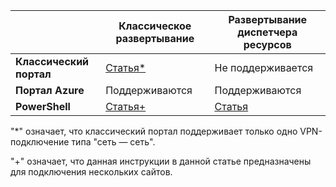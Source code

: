 | | **Классическое развертывание** | **Развертывание диспетчера ресурсов** |
|----------------------------------------|--------------|----------------------|
| **Классический портал** |[Статья*](../articles/vpn-gateway/vpn-gateway-site-to-site-create.md) | Не поддерживается |
| **Портал Azure** | Поддерживаются | Поддерживаются |
| **PowerShell** |[Статья+](..articles/vpn-gateway/vpn-gateway-multi-site.md) | [Статья](..articles/vpn-gateway/vpn-gateway-create-site-to-site-rm-powershell.md)| 

"*" означает, что классический портал поддерживает только одно VPN-подключение типа "сеть — сеть".

"+" означает, что данная инструкции в данной статье предназначены для подключения нескольких сайтов.

<!---HONumber=AcomDC_0323_2016-->